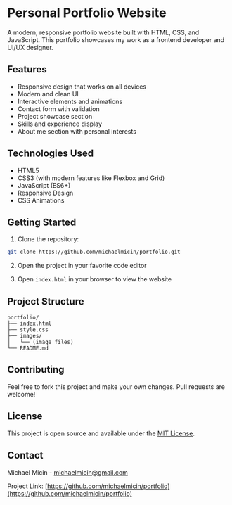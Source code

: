 # Personal Portfolio Website

A modern, responsive portfolio website built with HTML, CSS, and JavaScript. This portfolio showcases my work as a frontend developer and UI/UX designer.

## Features

- Responsive design that works on all devices
- Modern and clean UI
- Interactive elements and animations
- Contact form with validation
- Project showcase section
- Skills and experience display
- About me section with personal interests

## Technologies Used

- HTML5
- CSS3 (with modern features like Flexbox and Grid)
- JavaScript (ES6+)
- Responsive Design
- CSS Animations

## Getting Started

1. Clone the repository:

```bash
git clone https://github.com/michaelmicin/portfolio.git
```

2. Open the project in your favorite code editor

3. Open `index.html` in your browser to view the website

## Project Structure

```
portfolio/
├── index.html
├── style.css
├── images/
│   └── (image files)
└── README.md
```

## Contributing

Feel free to fork this project and make your own changes. Pull requests are welcome!

## License

This project is open source and available under the [MIT License](LICENSE).

## Contact

Michael Micin - michaelmicin@gmail.com

Project Link: [https://github.com/michaelmicin/portfolio](https://github.com/michaelmicin/portfolio)

